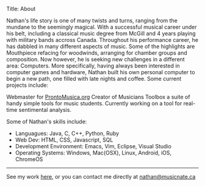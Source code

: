 Title: About

Nathan's life story is one of many twists and turns, ranging from the mundane to the seemingly magical.
With a successful musical career under his belt, including a classical music degree from McGill and 4 years playing with military bands accross Canada.
Throughout his performance career, he has dabbled in many different aspects of music. Some of the highlights are Mouthpiece refacing for woodwinds, arranging for chamber groups and composition.
Now however, he is seeking new challenges in a different area: Computers.
More specifically, having always been interested in computer games and hardware, Nathan built his own personal computer to begin a new path, one filled with late nights and coffee.
Some current projects include:

Webmaster for [ProntoMusica.org](http://www.prontomusica.org)
Creator of Musicians Toolbox a suite of handy simple tools for music students.
Currently working on a tool for real-time sentimental analysis.


Some of Nathan's skills include:

- Languagues: Java, C, C++, Python, Ruby
- Web Dev: HTML, CSS, Javascript, SQL
- Development Environment: Emacs, Vim, Eclipse, Visual Studio
- Operating Systems: Windows, Mac(OSX), Linux, Android, iOS, ChromeOS   
---

See my work [here](http://www.github.com/NathanMH), or you can contact me directly at [nathan@musicnate.ca](mailto:nathan@musicnate.ca)  